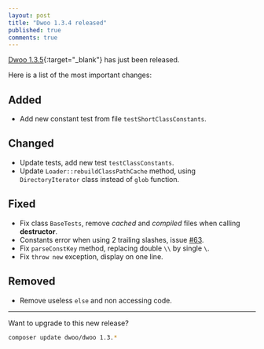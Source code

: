 ```yaml
---
layout: post
title: "Dwoo 1.3.4 released"
published: true
comments: true
---
```


[Dwoo 1.3.5](https://github.com/dwoo-project/dwoo/pull/65){:target="_blank"} has just been released.   
<!-- more -->
Here is a list of the most important changes:

Added
-----

* Add new constant test from file `testShortClassConstants`.

Changed
-------

* Update tests, add new test `testClassConstants`.
* Update `Loader::rebuildClassPathCache` method, using `DirectoryIterator` class instead of `glob` function.

Fixed
-----

* Fix class `BaseTests`, remove *cached* and *compiled* files when calling **destructor**.
* Constants error when using 2 trailing slashes, issue [#63](https://github.com/dwoo-project/dwoo/issues/63).
* Fix `parseConstKey` method, replacing double `\\` by single `\`.
* Fix `throw new` exception, display on one line.

Removed
-------

* Remove useless `else` and non accessing code.

---

Want to upgrade to this new release?

```bash
composer update dwoo/dwoo 1.3.*
```